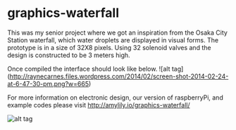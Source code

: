 # graphics-waterfall


This was my senior project where we got an inspiration from the Osaka City Station waterfall, which water droplets are
displayed in visual forms. The prototype is in a size of 32X8 pixels. Using 32 solenoid valves and the design is constructed to be 3 meters high. 


Once compiled the interface should look like below.
![alt tag] (http://raynecarnes.files.wordpress.com/2014/02/screen-shot-2014-02-24-at-6-47-30-pm.png?w=665)

For more information on electronic design, our version of raspberryPi, and example codes please visit http://amylily.io/graphics-waterfall/ 

![alt tag](https://camo.githubusercontent.com/17abf7d5e86d8ee67da2f1cf9df4e30725eb126e/687474703a2f2f616d796c696c792e696f2f77702d636f6e74656e742f75706c6f6164732f323031352f31302f47572e706e67)
